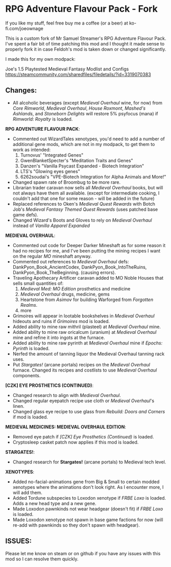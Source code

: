 # RPG Adventure Flavour Pack - Fork

If you like my stuff, feel free buy me a coffee (or a beer) at ko-fi.com/joeownage

This is a custom fork of Mr Samuel Streamer's RPG Adventure Flavour Pack. I've spent a fair bit of time patching this mod and I thought it made sense to properly fork it in case Feldoh's mod is taken down or changed significantly.

I made this for my own modpack: 

Joe's 1.5 Playtested Medieval Fantasy Modlist and Configs  
https://steamcommunity.com/sharedfiles/filedetails/?id=3319070383  
  
**Changes:**  
----
  
- All alcoholic beverages (except *Medieval Overhaul* wine, for now) from *Core Rimworld*, *Medieval Overhaul*, *House Roxmont*, *Mashed's Ashlands*, and *Stoneborn Delights* will restore 5% psyfocus (mana) if *Rimworld: Royalty* is loaded.  
  
**RPG ADVENTURE FLAVOUR PACK**:
- Commented out WizardTales xenotypes, you'd need to add a number of additional gene mods, which are not in my modpack, to get them to work as intended:  
    1. Turnovus' "Integrated Genes"  
    2. GwenBlanketSpecter's "Meditation Traits and Genes"  
    3. Danzen's "Vanilla Psycast Expanded - Biotech Integration"  
    4. LTS's "Glowing eyes genes"  
    5. 6262soudai's "VPE-Biotech Integration for Alpha Animals and More!"
- Changed spawn rate of Broombug to be more rare.
- Librarian trader caravan now sells all *Medieval Overhaul* books, but will not always have them all available. (except for intermediate cooking, I couldn't add that one for some reason - will be added in the future)
- Replaced references to Oken's *Medieval Quest Rewards* with Botch Job's *Medieval Fantasy Themed Quest Rewards* (uses patched base game defs).
- Changed Wizard's Boots and Gloves to rely on *Medieval Overhaul* instead of *Vanilla Apparel Expanded*

**MEDIEVAL OVERHAUL**:
- Commented out code for Deeper Darker Mineshaft as for some reason it had no recipes for me, and I've been putting the mining recipes I want on the regular *MO* mineshaft anyway.  
- Commented out references to *Medieval Overhaul* defs: DankPyon_Book_AncientCodex, DankPyon_Book_IntoTheRuins, DankPyon_Book_TheBeginning. (causing errors).
- Traveling Apothecary Artificer caravan added to MO Noble Houses that sells small quantities of:
    1. *Medieval Med: MO Edition* prosthetics and medicine
    2. *Medieval Overhaul* drugs, medicine, gems
    3. Heartstone from *Asimov* for building Warforged from *Forgotten Realms*.
    4. more
- Grimoires will appear in lootable bookshelves in *Medieval Overhaul* hideouts and ruins if *Grimoires* mod is loaded.
- Added ability to mine raw mithril (plasteel) at *Medieval Overhaul* mine.    
- Added ability to mine raw oricalcum (uranium) at *Medieval Overhaul* mine and refine it into ingots at the furnace.  
- Added ability to mine raw pyrinth at *Medieval Overhaul* mine if *Epochs: Pyrinth* is loaded.
- Nerfed the amount of tanning liquor the Medieval Overhaul tanning rack uses.
- Put *Stargates!* (arcane portals) recipes on the *Medieval Overhaul* furnace. Changed its recipes and costlists to use *Medieval Overhaul* components.  

**[CZK] EYE PROSTHETICS (CONTINUED)**:
- Changed research to align with *Medieval Overhaul*.
- Changed regular eyepatch recipe use cloth or *Medieval Overhaul*'s linen.  
- Changed glass eye recipe to use glass from *Rebuild: Doors and Corners* if mod is loaded.  

**MEDIEVAL MEDICINES: MEDIEVAL OVERHAUL EDITION**:
- Removed eye patch if *[CZK] Eye Prosthetics (Continued)* is loaded.
- Cryptosleep casket patch now applies if this mod is loaded.

**STARGATES!**:  
- Changed research for **Stargates!** (arcane portals) to Medieval tech level. 

**XENOTYPES**:
- Added no-facial-animations gene from Big & Small to certain modded xenotypes where the animations don't look right. As I encounter more, I will add them.
- Added Tordune subspecies to Loxodon xenotype if *FRBE Loxo* is loaded. Adds a new head type and a new gene.  
- Made Loxodon pawnkinds not wear headgear (doesn't fit) if *FRBE Loxo* is loaded.
- Made Loxodon xenotype not spawn in base game factions for now (will re-add with pawnkinds so they don't spawn with headgear).
  
**ISSUES:**  
----

Please let me know on steam or on github if you have any issues with this mod so I can resolve them quickly.
     
